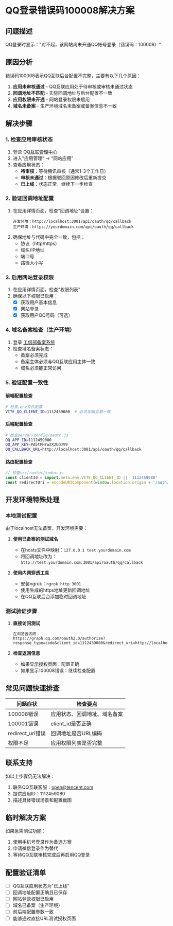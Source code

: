 # QQ登录错误码100008解决方案

## 问题描述
QQ登录时显示："对不起，该网站尚未开通QQ帐号登录（错误码：100008）"

## 原因分析
错误码100008表示QQ互联后台配置不完整，主要有以下几个原因：

1. **应用未审核通过** - QQ互联应用处于待审核或审核未通过状态
2. **回调地址不匹配** - 实际回调地址与后台配置不一致
3. **应用权限未开通** - 网站登录权限未启用
4. **域名未备案** - 生产环境域名未备案或备案信息不一致

## 解决步骤

### 1. 检查应用审核状态
1. 登录 [QQ互联管理中心](https://connect.qq.com/manage.html)
2. 进入"应用管理" → "网站应用"
3. 查看应用状态：
   - **待审核**：等待腾讯审核（通常1-3个工作日）
   - **审核未通过**：根据驳回原因修改后重新提交
   - **已上线**：状态正常，继续下一步检查

### 2. 验证回调地址配置
1. 在应用详情页面，检查"回调地址"设置：
   ```
   开发环境：http://localhost:3001/api/oauth/qq/callback
   生产环境：https://yourdomain.com/api/oauth/qq/callback
   ```
2. 确保地址与代码中完全一致，包括：
   - 协议（http/https）
   - 域名/IP地址
   - 端口号
   - 路径大小写

### 3. 启用网站登录权限
1. 在应用详情页面，检查"权限列表"
2. 确保以下权限已启用：
   - [x] 获取用户基本信息
   - [x] 网站登录
   - [x] 获取用户QQ号码（可选）

### 4. 域名备案检查（生产环境）
1. 登录 [工信部备案系统](https://beian.miit.gov.cn)
2. 检查域名备案状态：
   - 备案必须完成
   - 备案主体必须与QQ互联应用主体一致
   - 域名必须能正常访问

### 5. 验证配置一致性

#### 前端配置检查
```bash
# 检查.env文件配置
VITE_QQ_CLIENT_ID=1112459080  # 必须与QQ互联一致
```

#### 后端配置检查
```bash
# 检查server/config/oauth.js
QQ_APP_ID=1112459080
QQ_APP_KEY=PA5tPHrwZX2UOJV9
QQ_CALLBACK_URL=http://localhost:3001/api/oauth/qq/callback
```

#### 路由配置检查
```javascript
// 检查src/router/index.js
const clientId = import.meta.env.VITE_QQ_CLIENT_ID || '1112459080'
const redirectUri = encodeURIComponent(window.location.origin + '/auth/callback')
```

## 开发环境特殊处理

### 本地测试配置
由于localhost无法备案，开发环境需要：

1. **使用已备案的测试域名**
   - 在hosts文件中映射：`127.0.0.1 test.yourdomain.com`
   - 将回调地址改为：`http://test.yourdomain.com:3001/api/oauth/qq/callback`

2. **使用内网穿透工具**
   - 安装ngrok：`ngrok http 3001`
   - 使用生成的https地址更新回调地址
   - 在QQ互联后台添加临时回调地址

### 测试验证步骤

1. **直接访问测试**
   ```
   在浏览器访问：
   https://graph.qq.com/oauth2.0/authorize?response_type=code&client_id=1112459080&redirect_uri=http://localhost:3001/api/oauth/qq/callback&scope=get_user_info
   ```

2. **检查返回信息**
   - 如果显示授权页面：配置正确
   - 如果显示100008错误：继续检查配置

## 常见问题快速排查

| 问题症状 | 检查要点 |
|---------|---------|
| 100008错误 | 应用状态、回调地址、域名备案 |
| 100001错误 | client_id是否正确 |
| redirect_uri错误 | 回调地址是否URL编码 |
| 权限不足 | 应用权限列表是否完整 |

## 联系支持

如以上步骤仍无法解决：
1. 联系QQ互联客服：open@tencent.com
2. 提供应用ID：1112459080
3. 描述具体错误场景和配置截图

## 临时解决方案

如果急需测试功能：
1. 使用手机号登录作为备选方案
2. 申请微信登录作为替代
3. 等待QQ互联审核完成后再启用QQ登录

## 配置验证清单

- [ ] QQ互联应用状态为"已上线"
- [ ] 回调地址配置正确且已保存
- [ ] 网站登录权限已启用
- [ ] 域名已备案（生产环境）
- [ ] 前后端配置参数一致
- [ ] 能够通过直接URL测试授权页面
